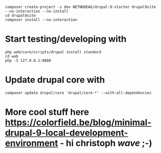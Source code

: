 ```
composer create-project -s dev NETNODEAG/drupal-9-starter drupal9site --no-interaction --no-install
cd drupal9site
composer install --no-interaction
```
# Start testing/developing with
```
php web/core/scripts/drupal install standard 
cd web 
php -S 127.0.0.1:8888
```

# Update drupal core with
```
composer update drupal/core 'drupal/core-*' --with-all-dependencies 
```

# More cool stuff here https://colorfield.be/blog/minimal-drupal-9-local-development-environment - hi christoph *wave* ;-)
```